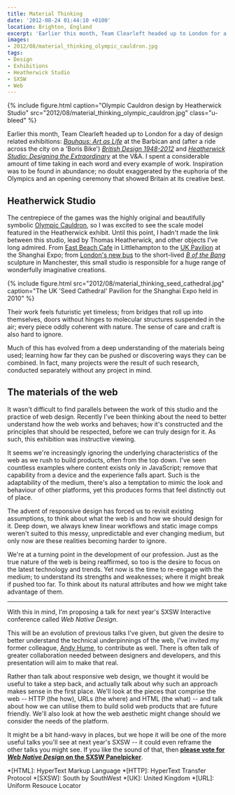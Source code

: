 ```yaml
---
title: Material Thinking
date: '2012-08-24 01:44:10 +0100'
location: Brighton, England
excerpt: 'Earlier this month, Team Clearleft headed up to London for a day of design related exhibitions: <cite>Bauhaus: Art as Life</cite> at the Barbican and (after a ride across the city on a ''Boris Bike'') <cite>British Design 1948-2012</cite> and <cite>Heatherwick Studio: Designing the Extraordinary</cite> at the V&A.'
images:
- 2012/08/material_thinking_olympic_cauldron.jpg
tags:
- Design
- Exhibitions
- Heatherwick Studio
- SXSW
- Web
---
```

{% include figure.html
  caption="Olympic Cauldron design by Heatherwick Studio"
  src="2012/08/material_thinking_olympic_cauldron.jpg"
  class="u-bleed"
%}

Earlier this month, Team Clearleft headed up to London for a day of design related exhibitions: <cite>[Bauhaus: Art as Life][1]</cite> at the Barbican and (after a ride across the city on a 'Boris Bike') <cite>[British Design 1948-2012][2]</cite> and <cite>[Heatherwick Studio: Designing the Extraordinary][3]</cite> at the V&A. I spent a considerable amount of time taking in each word and every example of work. Inspiration was to be found in abundance; no doubt exaggerated by the euphoria of the Olympics and an opening ceremony that showed Britain at its creative best.

## Heatherwick Studio

The centrepiece of the games was the highly original and beautifully symbolic [Olympic Cauldron][4], so I was excited to see the scale model featured in the Heatherwick exhibit. Until this point, I hadn't made the link between this studio, lead by Thomas Heatherwick, and other objects I've long admired. From [East Beach Cafe][5] in Littlehampton to the [UK Pavilion][6] at the Shanghai Expo; from [London's new bus][7] to the short-lived [<cite>B of the Bang</cite>][8] sculpture in Manchester, this small studio is responsible for a huge range of wonderfully imaginative creations.

{% include figure.html
  src="2012/08/material_thinking_seed_cathedral.jpg"
  caption="The UK 'Seed Cathedral' Pavilion for the Shanghai Expo held in 2010"
%}

Their work feels futuristic yet timeless; from bridges that roll up into themselves, doors without hinges to molecular structures suspended in the air; every piece oddly coherent with nature. The sense of care and craft is also hard to ignore.

Much of this has evolved from a deep understanding of the materials being used; learning how far they can be pushed or discovering ways they can be combined. In fact, many projects were the result of such research, conducted separately without any project in mind.

## The materials of the web

It wasn't difficult to find parallels between the work of this studio and the practice of web design. Recently I've been thinking about the need to better understand how the web works and behaves; how it's constructed and the principles that should be respected, before we can truly design for it. As such, this exhibition was instructive viewing.

It seems we're increasingly ignoring the underlying characteristics of the web as we rush to build products, often from the top down. I've seen countless examples where content exists only in JavaScript; remove that capability from a device and the experience falls apart. Such is the adaptability of the medium, there's also a temptation to mimic the look and behaviour of other platforms, yet this produces forms that feel distinctly out of place.

The advent of responsive design has forced us to revisit existing assumptions, to think about what the web is and how we should design for it. Deep down, we always knew linear workflows and static image comps weren't suited to this messy, unpredictable and ever changing medium, but only now are these realities becoming harder to ignore.

We're at a turning point in the development of our profession. Just as the true nature of the web is being reaffirmed, so too is the desire to focus on the latest technology and trends. Yet now is the time to re-engage with the medium; to understand its strengths and weaknesses; where it might break if pushed too far. To think about its natural attributes and how we might take advantage of them.

***

With this in mind, I'm proposing a talk for next year's SXSW Interactive conference called <cite>Web Native Design</cite>.

This will be an evolution of previous talks I've given, but given the desire to better understand the technical underpinnings of the web, I've invited my former colleague, [Andy Hume][9], to contribute as well. There is often talk of greater collaboration needed between designers and developers, and this presentation will aim to make that real.

Rather than talk about responsive web design, we thought it would be useful to take a step back, and actually talk about why such an approach makes sense in the first place. We'll look at the pieces that comprise the web -- HTTP (the how), URLs (the where) and HTML (the what) -- and talk about how we can utilise them to build solid web products that are future friendly. We'll also look at how the web aesthetic might change should we consider the needs of the platform.

It might be a bit hand-wavy in places, but we hope it will be one of the more useful talks you'll see at next year's SXSW -- it could even reframe the other talks you might see. If you like the sound of that, then **[please vote for <cite>Web Native Design</cite> on the SXSW Panelpicker][10]**.

[1]: http://www.barbican.org.uk/artgallery/event-detail.asp?ID=12409
[2]: http://www.vam.ac.uk/content/exhibitions/exhibition-british-design/
[3]: http://www.vam.ac.uk/content/exhibitions/heatherwick-studio/
[4]: http://www.heatherwick.com/olympic-cauldron/
[5]: http://www.heatherwick.com/east-beach-cafe/
[6]: http://www.heatherwick.com/uk-pavilion/
[7]: http://www.heatherwick.com/london-bus/
[8]: http://en.wikipedia.org/wiki/B_of_the_Bang
[9]: http://andyhume.net
[10]: http://panelpicker.sxsw.com/vote/197

*[HTML]: HyperText Markup Language
*[HTTP]: HyperText Transfer Protocol
*[SXSW]: South by SouthWest
*[UK]: United Kingdom
*[URL]: Uniform Resouce Locator
